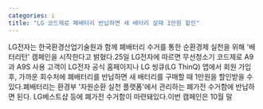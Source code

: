 ```yaml
---
categories: i
title: "LG 코드제로 폐배터리 반납하면 새 배터리 살때 1만원 할인"
---
```

LG전자는 한국환경산업기술원과 함께 폐배터리 수거를 통한 순환경제 실천을 위해 &#39;배터리턴&#39; 캠페인을 시작한다고 밝혔다.25일 LG전자에 따르면 무선청소기 코드제로 A9과 A9S 사용 고객이 LG전자 공식 홈페이지나 LG 씽큐(LG ThinQ) 앱에서 회원 가입 후, 가까운 회수처에 폐배터리를 반납하면 새 배터리를 구매할 때 1만원을 할인받을 수 있다.폐배터리는 환경부 &#39;자원순환 실천 플랫폼&#39;에서 관리하는 폐가전 수거함에 반납하면 된다. LG베스트샵 등에 폐가전 수거함이 마련돼있다.이번 캠페인은 10월 말